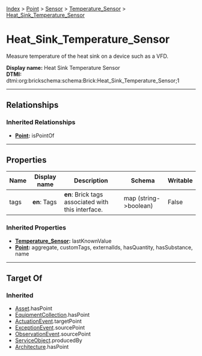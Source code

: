 [Index](../../../index.md) > [Point](../../Point.md) > [Sensor](../Sensor.md) > [Temperature_Sensor](Temperature_Sensor.md) > [Heat_Sink_Temperature_Sensor](#)
# Heat_Sink_Temperature_Sensor

Measure temperature of the heat sink on a device such as a VFD.


**Display name:** Heat Sink Temperature Sensor<br />
**DTMI:** dtmi:org:brickschema:schema:Brick:Heat_Sink_Temperature_Sensor;1

---

## Relationships

### Inherited Relationships
* **[Point](../../Point.md):** isPointOf

---

## Properties

|Name|Display name|Description|Schema|Writable|
|-|-|-|-|-|
|tags|**en**: Tags|**en**: Brick tags associated with this interface.|map (string->boolean)|False|
### Inherited Properties
* **[Temperature_Sensor](Temperature_Sensor.md):** lastKnownValue
* **[Point](../../Point.md):** aggregate, customTags, externalIds, hasQuantity, hasSubstance, name

---

## Target Of
### Inherited
* [Asset](../../../Asset/Asset.md).hasPoint
* [EquipmentCollection](../../../Collection/EquipmentCollection.md).hasPoint
* [ActuationEvent](../../../Event/PointEvent/ActuationEvent.md).targetPoint
* [ExceptionEvent](../../../Event/PointEvent/ExceptionEvent.md).sourcePoint
* [ObservationEvent](../../../Event/PointEvent/ObservationEvent.md).sourcePoint
* [ServiceObject](../../../Information/ServiceObject/ServiceObject.md).producedBy
* [Architecture](../../../Space/Architecture/Architecture.md).hasPoint
